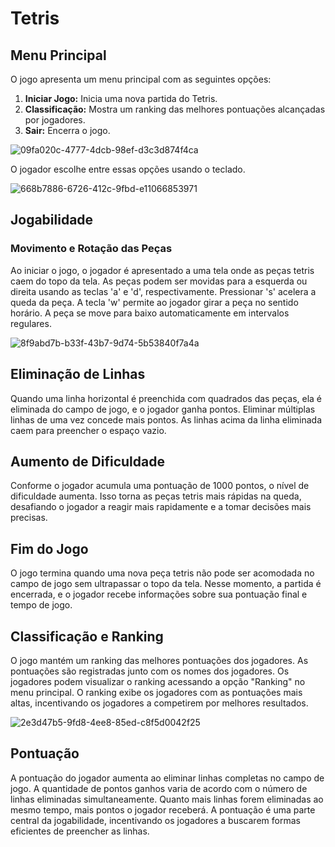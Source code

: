 # Tetris

## Menu Principal

O jogo apresenta um menu principal com as seguintes opções:

1. **Iniciar Jogo:** Inicia uma nova partida do Tetris.
2. **Classificação:** Mostra um ranking das melhores pontuações alcançadas por jogadores.
3. **Sair:** Encerra o jogo.

![09fa020c-4777-4dcb-98ef-d3c3d874f4ca](https://github.com/eduardo-de-carvalho-couto/tetris-em-C/assets/101133249/175ae1a3-fc3e-414b-9a62-82fe36788507)


O jogador escolhe entre essas opções usando o teclado.

![668b7886-6726-412c-9fbd-e11066853971](https://github.com/eduardo-de-carvalho-couto/tetris-em-C/assets/101133249/6855f2ac-4996-4d8e-9933-6bdf2f515ae6)


## Jogabilidade

### Movimento e Rotação das Peças

Ao iniciar o jogo, o jogador é apresentado a uma tela onde as peças tetris caem do topo da tela. As peças podem ser movidas para a esquerda ou direita usando as teclas 'a' e 'd', respectivamente. Pressionar 's' acelera a queda da peça. A tecla 'w' permite ao jogador girar a peça no sentido horário. A peça se move para baixo automaticamente em intervalos regulares.

![8f9abd7b-b33f-43b7-9d74-5b53840f7a4a](https://github.com/eduardo-de-carvalho-couto/tetris-em-C/assets/101133249/a796a0fe-28c5-49ad-b892-6b684e81d8a9)


## Eliminação de Linhas

Quando uma linha horizontal é preenchida com quadrados das peças, ela é eliminada do campo de jogo, e o jogador ganha pontos. Eliminar múltiplas linhas de uma vez concede mais pontos. As linhas acima da linha eliminada caem para preencher o espaço vazio.

## Aumento de Dificuldade

Conforme o jogador acumula uma pontuação de 1000 pontos, o nível de dificuldade aumenta. Isso torna as peças tetris mais rápidas na queda, desafiando o jogador a reagir mais rapidamente e a tomar decisões mais precisas.

## Fim do Jogo

O jogo termina quando uma nova peça tetris não pode ser acomodada no campo de jogo sem ultrapassar o topo da tela. Nesse momento, a partida é encerrada, e o jogador recebe informações sobre sua pontuação final e tempo de jogo.

## Classificação e Ranking

O jogo mantém um ranking das melhores pontuações dos jogadores. As pontuações são registradas junto com os nomes dos jogadores. Os jogadores podem visualizar o ranking acessando a opção "Ranking" no menu principal. O ranking exibe os jogadores com as pontuações mais altas, incentivando os jogadores a competirem por melhores resultados.

![2e3d47b5-9fd8-4ee8-85ed-c8f5d0042f25](https://github.com/eduardo-de-carvalho-couto/tetris-em-C/assets/101133249/f7f994a5-9006-4f3e-ba30-35bbaadd7710)

## Pontuação

A pontuação do jogador aumenta ao eliminar linhas completas no campo de jogo. A quantidade de pontos ganhos varia de acordo com o número de linhas eliminadas simultaneamente. Quanto mais linhas forem eliminadas ao mesmo tempo, mais pontos o jogador receberá. A pontuação é uma parte central da jogabilidade, incentivando os jogadores a buscarem formas eficientes de preencher as linhas.